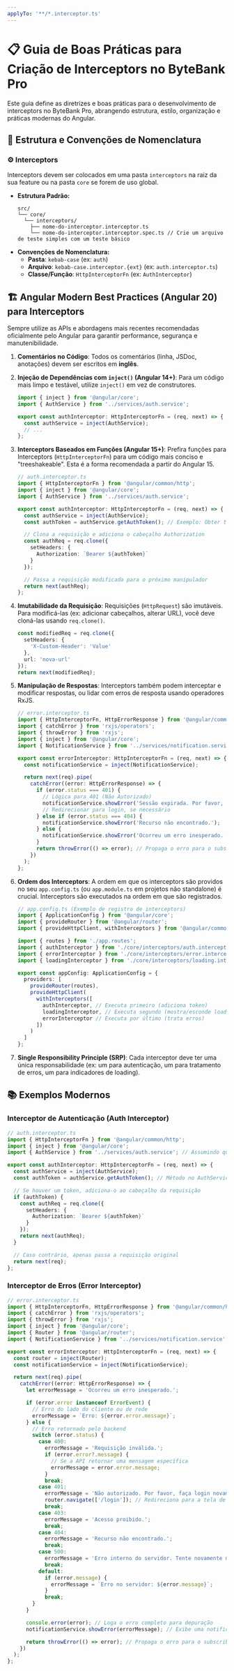```yaml
---
applyTo: '**/*.interceptor.ts'
---
```


# 📋 Guia de Boas Práticas para Criação de Interceptors no ByteBank Pro

Este guia define as diretrizes e boas práticas para o desenvolvimento de interceptors no ByteBank Pro, abrangendo estrutura, estilo, organização e práticas modernas do Angular.

## 📁 Estrutura e Convenções de Nomenclatura

### ⚙️ Interceptors

Interceptors devem ser colocados em uma pasta `interceptors` na raiz da sua feature ou na pasta `core` se forem de uso global.

- **Estrutura Padrão:**
  ```
  src/
  └── core/
    └── interceptors/
      ├── nome-do-interceptor.interceptor.ts
      └── nome-do-interceptor.interceptor.spec.ts // Crie um arquivo de teste simples com um teste básico
  ```
- **Convenções de Nomenclatura:**
  - **Pasta**: `kebab-case` (ex: `auth`)
  - **Arquivo**: `kebab-case.interceptor.{ext}` (ex: `auth.interceptor.ts`)
  - **Classe/Função**: `HttpInterceptorFn` (ex: `AuthInterceptor`)

## 🏗️ Angular Modern Best Practices (Angular 20) para Interceptors

Sempre utilize as APIs e abordagens mais recentes recomendadas oficialmente pelo Angular para garantir performance, segurança e manutenibilidade.

1.  **Comentários no Código**: Todos os comentários (linha, JSDoc, anotações) devem ser escritos em **inglês**.

2.  **Injeção de Dependências com `inject()` (Angular 14+)**: Para um código mais limpo e testável, utilize `inject()` em vez de construtores.

    ```typescript
    import { inject } from '@angular/core';
    import { AuthService } from '../services/auth.service';

    export const authInterceptor: HttpInterceptorFn = (req, next) => {
      const authService = inject(AuthService);
      // ...
    };
    ```

3.  **Interceptors Baseados em Funções (Angular 15+)**: Prefira funções para Interceptors (`HttpInterceptorFn`) para um código mais conciso e "treeshakeable". Esta é a forma recomendada a partir do Angular 15.

    ```typescript
    // auth.interceptor.ts
    import { HttpInterceptorFn } from '@angular/common/http';
    import { inject } from '@angular/core';
    import { AuthService } from '../services/auth.service';

    export const authInterceptor: HttpInterceptorFn = (req, next) => {
      const authService = inject(AuthService);
      const authToken = authService.getAuthToken(); // Exemplo: Obter token de autenticação

      // Clona a requisição e adiciona o cabeçalho Authorization
      const authReq = req.clone({
        setHeaders: {
          Authorization: `Bearer ${authToken}`
        }
      });

      // Passa a requisição modificada para o próximo manipulador
      return next(authReq);
    };
    ```

4.  **Imutabilidade da Requisição**: Requisições (`HttpRequest`) são imutáveis. Para modificá-las (ex: adicionar cabeçalhos, alterar URL), você deve cloná-las usando `req.clone()`.

    ```typescript
    const modifiedReq = req.clone({
      setHeaders: {
        'X-Custom-Header': 'Value'
      },
      url: 'nova-url'
    });
    return next(modifiedReq);
    ```

5.  **Manipulação de Respostas**: Interceptors também podem interceptar e modificar respostas, ou lidar com erros de resposta usando operadores RxJS.

    ```typescript
    // error.interceptor.ts
    import { HttpInterceptorFn, HttpErrorResponse } from '@angular/common/http';
    import { catchError } from 'rxjs/operators';
    import { throwError } from 'rxjs';
    import { inject } from '@angular/core';
    import { NotificationService } from '../services/notification.service'; // Exemplo de serviço

    export const errorInterceptor: HttpInterceptorFn = (req, next) => {
      const notificationService = inject(NotificationService);

      return next(req).pipe(
        catchError((error: HttpErrorResponse) => {
          if (error.status === 401) {
            // Lógica para 401 (Não Autorizado)
            notificationService.showError('Sessão expirada. Por favor, faça login novamente.');
            // Redirecionar para login, se necessário
          } else if (error.status === 404) {
            notificationService.showError('Recurso não encontrado.');
          } else {
            notificationService.showError('Ocorreu um erro inesperado. Tente novamente.');
          }
          return throwError(() => error); // Propaga o erro para o subscriber original
        })
      );
    };
    ```

6.  **Ordem dos Interceptors**: A ordem em que os interceptors são providos no seu `app.config.ts` (ou `app.module.ts` em projetos não standalone) é crucial. Interceptors são executados na ordem em que são registrados.

    ```typescript
    // app.config.ts (Exemplo de registro de interceptors)
    import { ApplicationConfig } from '@angular/core';
    import { provideRouter } from '@angular/router';
    import { provideHttpClient, withInterceptors } from '@angular/common/http';

    import { routes } from './app.routes';
    import { authInterceptor } from './core/interceptors/auth.interceptor';
    import { errorInterceptor } from './core/interceptors/error.interceptor';
    import { loadingInterceptor } from './core/interceptors/loading.interceptor'; // Exemplo

    export const appConfig: ApplicationConfig = {
      providers: [
        provideRouter(routes),
        provideHttpClient(
          withInterceptors([
            authInterceptor, // Executa primeiro (adiciona token)
            loadingInterceptor, // Executa segundo (mostra/esconde loading)
            errorInterceptor // Executa por último (trata erros)
          ])
        )
      ]
    };
    ```

7.  **Single Responsibility Principle (SRP)**: Cada interceptor deve ter uma única responsabilidade (ex: um para autenticação, um para tratamento de erros, um para indicadores de loading).

## 📚 Exemplos Modernos

### Interceptor de Autenticação (Auth Interceptor)

```typescript
// auth.interceptor.ts
import { HttpInterceptorFn } from '@angular/common/http';
import { inject } from '@angular/core';
import { AuthService } from '../services/auth.service'; // Assumindo que você tem um AuthService

export const authInterceptor: HttpInterceptorFn = (req, next) => {
  const authService = inject(AuthService);
  const authToken = authService.getAuthToken(); // Método no AuthService para obter o token

  // Se houver um token, adiciona-o ao cabeçalho da requisição
  if (authToken) {
    const authReq = req.clone({
      setHeaders: {
        Authorization: `Bearer ${authToken}`
      }
    });
    return next(authReq);
  }

  // Caso contrário, apenas passa a requisição original
  return next(req);
};
```

### Interceptor de Erros (Error Interceptor)

```typescript
// error.interceptor.ts
import { HttpInterceptorFn, HttpErrorResponse } from '@angular/common/http';
import { catchError } from 'rxjs/operators';
import { throwError } from 'rxjs';
import { inject } from '@angular/core';
import { Router } from '@angular/router';
import { NotificationService } from '../services/notification.service'; // Serviço para exibir notificações

export const errorInterceptor: HttpInterceptorFn = (req, next) => {
  const router = inject(Router);
  const notificationService = inject(NotificationService);

  return next(req).pipe(
    catchError((error: HttpErrorResponse) => {
      let errorMessage = 'Ocorreu um erro inesperado.';

      if (error.error instanceof ErrorEvent) {
        // Erro do lado do cliente ou de rede
        errorMessage = `Erro: ${error.error.message}`;
      } else {
        // Erro retornado pelo backend
        switch (error.status) {
          case 400:
            errorMessage = 'Requisição inválida.';
            if (error.error?.message) {
              // Se a API retornar uma mensagem específica
              errorMessage = error.error.message;
            }
            break;
          case 401:
            errorMessage = 'Não autorizado. Por favor, faça login novamente.';
            router.navigate(['/login']); // Redireciona para a tela de login
            break;
          case 403:
            errorMessage = 'Acesso proibido.';
            break;
          case 404:
            errorMessage = 'Recurso não encontrado.';
            break;
          case 500:
            errorMessage = 'Erro interno do servidor. Tente novamente mais tarde.';
            break;
          default:
            if (error.message) {
              errorMessage = `Erro no servidor: ${error.message}`;
            }
            break;
        }
      }

      console.error(error); // Loga o erro completo para depuração
      notificationService.showError(errorMessage); // Exibe uma notificação amigável ao usuário

      return throwError(() => error); // Propaga o erro para o subscriber original
    })
  );
};
```
